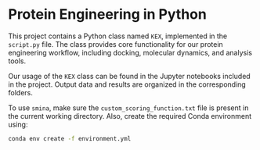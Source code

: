 # Protein Engineering in Python

This project contains a Python class named `KEX`, implemented in the `script.py` file. The class provides core functionality for our protein engineering workflow, including docking, molecular dynamics, and analysis tools.

Our usage of the `KEX` class can be found in the Jupyter notebooks included in the project. Output data and results are organized in the corresponding folders.

To use `smina`, make sure the `custom_scoring_function.txt` file is present in the current working directory. Also, create the required Conda environment using:

```bash
conda env create -f environment.yml


